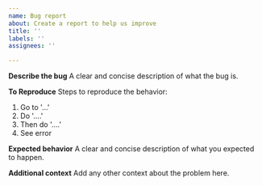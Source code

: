 ```yaml
---
name: Bug report
about: Create a report to help us improve
title: ''
labels: ''
assignees: ''

---
```


**Describe the bug**
A clear and concise description of what the bug is.

**To Reproduce**
Steps to reproduce the behavior:
1. Go to '...'
2. Do '....'
3. Then do '....'
4. See error

**Expected behavior**
A clear and concise description of what you expected to happen.

**Additional context**
Add any other context about the problem here.
